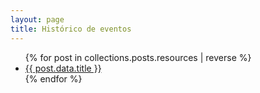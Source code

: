 ```yaml
---
layout: page
title: Histórico de eventos
---
```


<ul>
  <!-- em ordem reversa: mais novos primeiro -->
  {% for post in collections.posts.resources | reverse %}
    <li>
      <a href="{{ post.relative_url }}">{{ post.data.title }}</a>
    </li>
  {% endfor %}
</ul>
